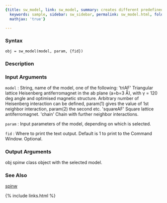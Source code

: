 ```yaml
---
{title: sw_model, link: sw_model, summary: creates different predefined spin models,
  keywords: sample, sidebar: sw_sidebar, permalink: sw_model.html, folder: swfiles,
  mathjax: 'true'}

---
```


### Syntax

`obj = sw_model(model, param, {fid})`

### Description



### Input Arguments

`model`
: String, name of the model, one of the following:
      'triAF'     Triangular lattice Heisenberg antiferromagnet
                  in the ab plane (a=b=3 Å), with γ =
                  120 deg angle and optimised magnetic structure.
                  Arbitrary number of Heisenberg interaction can
                  be defined, param(1) gives the value of 1st
                  neighbor interaction, param(2) the second etc.
      'squareAF'  Square lattice antiferromagnet.
      'chain'     Chain with further neighbor interactions.

`param`
: Input parameters of the model, depending on which is selected.

`fid`
: Where to print the text output. Default is 1 to print to the
  Command Window. Optional.

### Output Arguments

obj       spinw class object with the selected model.

### See Also

[spinw](spinw.html)

{% include links.html %}

